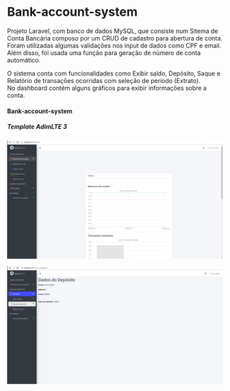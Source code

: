 # **Bank-account-system**

Projeto Laravel, com banco de dados MySQL, que consiste num Sitema de Conta Bancária composo por um CRUD de cadastro para abertura de conta. <br/>
Foram utilizadas algumas validações nos input de dados como CPF e email. Além disso, foi usada uma função para geração de número de conta automático. 

O sistema conta com funcionalidades como Exibir saldo, Depósito, Saque e Relatório de transações ocorridas com seleção de período (Extrato).
<br/>
No dashboard contém alguns gráficos para exibir informações sobre a conta.

#### **Bank-account-system**
##### **Template AdimLTE 3**
![System Bank](systemBank1.png)

![System Bank](systemBank2.png)